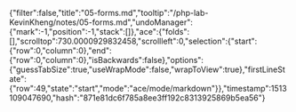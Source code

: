 {"filter":false,"title":"05-forms.md","tooltip":"/php-lab-KevinKheng/notes/05-forms.md","undoManager":{"mark":-1,"position":-1,"stack":[]},"ace":{"folds":[],"scrolltop":730.0000929832458,"scrollleft":0,"selection":{"start":{"row":0,"column":0},"end":{"row":0,"column":0},"isBackwards":false},"options":{"guessTabSize":true,"useWrapMode":false,"wrapToView":true},"firstLineState":{"row":49,"state":"start","mode":"ace/mode/markdown"}},"timestamp":1513109047690,"hash":"871e81dc6f785a8ee3ff192c8313925869b5ea56"}